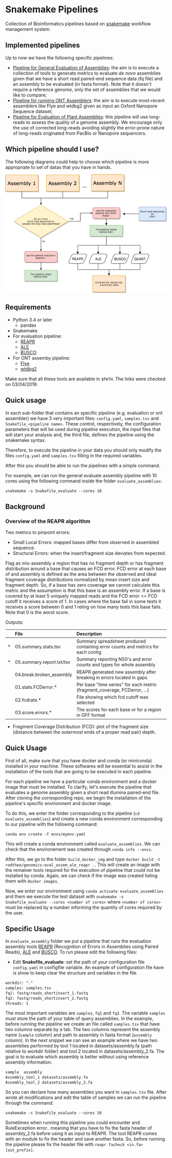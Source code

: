 # Snakemake Pipelines

Collection of Bioinformatics pipelines based on [snakemake](https://snakemake.readthedocs.io/en/stable/) workflow management system.

## Implemented pipelines

Up to now we have the following specific pipelines:

- [Pipeline for General Evaluation of Assemblies](https://github.com/rodtheo/snakemake_pipelines/tree/master/evaluate_assemblies): the aim is to execute a collection of tools to generate metrics to evaluate _de novo_ assemblies given that we have a short read paired-end sequence data (fq file) and an assembly to be evaluated (in fasta format). Note that it doesn't require a reference genome, only the set of assemblies that we would like to compare;
- [Pipeline for running ONT Assemblers](https://github.com/rodtheo/snakemake_pipelines/tree/master/ont_assemblers): the aim is to execute most-recent assemblers like Flye and wtdbg2 given as input an Oxford Nanopore Sequence dataset;
- [Pipeline for Evaluation of Plant Assemblies](https://github.com/rodtheo/snakemake_pipelines/tree/master/evaluate_assemblies_plants): this pipeline will use long-reads to assess the quality of a genome assembly. We encourage only the use of corrected long-reads avoiding slightly the error-prone nature of long-reads originated from PacBio or Nanopore sequencers. 

## Which pipeline should I use?

The following diagrams could help to choose which pipeline is more appropriate to set of datas that you have in hands.

![](figs/evaluate_paths.png)



## Requirements

- Python 3.4 or later
  - pandas
- Snakemake
- For evaluation pipeline:
  - [REAPR](https://www.sanger.ac.uk/science/tools/reapr)
  - [ALE](https://github.com/sc932/ALE)
  - [BUSCO](https://busco.ezlab.org/)
- For ONT assemby pipeline:
  - [Flye](https://github.com/fenderglass/Flye)
  - [wtdbg2](https://github.com/ruanjue/wtdbg2)

Make sure that all these tools are available in `$PATH`. The links were checked on 03/04/2019.

## Quick usage

In each sub-folder that contains an specific pipeline (e.g. evaluation or ont assembler) we have 3 very important files: `config.yaml`, `samples.tsv` and `Snakefile_<pipeline name>`. These control, respectively, the configuration parameters that will be used during pipeline execution, the input files that will start your analysis and, the third file, defines the pipeline using the snakemake syntax.

Therefore, to execute the pipeline in your data you should only modify the files `config.yaml` and `samples.tsv` filling in the required variables.

After this you should be able to run the pipelines with a simple command.

For example, we can run the general evaluate assembly pipeline with 10 cores using the following command inside the folder `evaluate_assemblies`:

```{bash}
snakemake -s Snakefile_evaluate --cores 10
```

## Background

### Overview of the REAPR algorithm

Two metrics to pinpoint errors:

- Small Local Errors: mapped bases differ from observed in assembled sequence.
- Structural Errors: when the insert/fragment size deviates from expected.

Flag as mis-assembly a region that has no fragment depth or has fragment distribution around a base that causes an FCD error. FCD error at each base of and assembly is defined as the area between the observed and ideal fragment coverage distributions normalized by mean insert size and fragment depth. So, if a base has zero coverage we cannot calculate this metric and the assumption is that this base is an assembly error. If a base is covered by at least 5 uniquely mapped reads and the FCD error <= FCD cutoff it receives a score of 1. In cases where the base fail in some tests it receives a score between 0 and 1 reling on how many tests this base fails. Note that 0 is the worst score.

Outputs:

|   | File                      | Description                                                                      |
|:--|:--------------------------|:---------------------------------------------------------------------------------|
| * | 05.summary.stats.tsv      | Summary spreadsheet produced containing error counts and metrics for each contig |
| * | 05.summary.report.txt/tsv | Summary reporting N50's and error counts and types for whole assembly            |
|   | 04.break.broken_assembly  | REAPR generated new assembly after breaking in errors located in gaps            |
|   | 01.stats.FCDerror.*       | Per base "time series" for each metric (fragment_coverage, FCDerror, ...)        |
|   | 02.fcdrate.*              | File showing which fcd cutoff was selected                                       |
|   | 03.score.errors.*         | The scores for each base or for a region in GFF format                           |

- Fragment Coverage Distribution (FCD): plot of the fragment size (distance between the outermost ends of a proper read pair) depth.


## Quick Usage

First of all, make sure that you have docker and conda (or miniconda) installed in your machine. These softwares will be essential to assist in the installation of the tools that are going to be executed in each pipeline.

For each pipeline we have a particular conda environment and a docker image that must be installed. To clarify, let's execute the pipeline that evaluates a genome assembly given a short read illumina paired-end file. After cloning the corresponding repo, we begin the installation of the pipeline's specific environment and docker image.

To do this, we enter the folder corresponding to the pipeline (`cd evaluate_assemblies`) and create a new conda environment corresponding to our pipeline with the following command:

```
conda env create -f envs/myenv.yaml
```

This will create a conda environment called `evaluate_assemblies`. We can check that the environement was created through `conda info --envs`.

After this, we go to the folder `build_docker_img` and type `docker build -t rodtheo/genomics:eval_assem_ale_reapr .`. This will create an image with the remainer tools required for the execution of pipeline that could not be installed by conda. Again, we can check if the image was created listing them with `docker images`.

Now, we enter our environment using `conda activate evaluate_assemblies` and them we execute the test dataset with `snakemake -s Snakefile_evaluate --cores <number of cores>` where `<number of cores>` must be replaced by a number informing the quantity of cores required by the user.


## Specific Usage

In `evaluate_assembly` folder we put a pipeline that runs the evaluation assembly tools [REAPR](https://doi.org/10.1186/gb-2013-14-5-r47) (Recognition of Errors in Assemblies using Paired Reads), [ALE]() and [BUSCO](). To run please edit the following files:

- Edit **Snakefile_evaluate**: set the path of your configuration file `config.yaml` in configfile variable. An example of configuration file have is show to keep clear the structure and variables in the file.

```{yaml}
workdir: "."
samples: samples.tsv
fq1: fastq/reads_shortinsert_1.fastq
fq2: fastq/reads_shortinsert_2.fastq
threads: 1
```

The most important variables are `samples`, `fq1` and `fq2`. The variable `samples` must store the path of your table of query assemblies. In the example, before running the pipeline we create an file called `samples.tsv` that have two columns separate by a tab. The two columns represent the assembly name (`sample` column) and path to assembly in fasta format (`assembly` column). In the next snippet we can see an example where we have two assemblies performed by tool 1 located in datasets/assembly.fa (path relative to workdir folder) and tool 2 located in datasets/assembly_2.fa. The goal is to evaluate which assembly is better without using reference assembly information.

```
sample	assembly
Assembly_tool_1	datasets/assembly.fa
Assembly_tool_2	datasets/assembly_2.fa
```

So you can declare how many assemblies you want in `samples.tsv` file. After wrote all modifications and edit the table of samples we can run the pipeline through the command:

```
snakemake -s Snakefile_evaluate --cores 10
```

Sometimes when running this pipeline you could encounter and RuleException error.. meaning that you have to fix the fasta header of assembly_2.fa before using it as input to REAPR. The tool REAPR comes with an module to fix the header and save another fasta. So, before running the pipeline please fix the header file with `reapr facheck <in.fa> [out_prefix]`.
